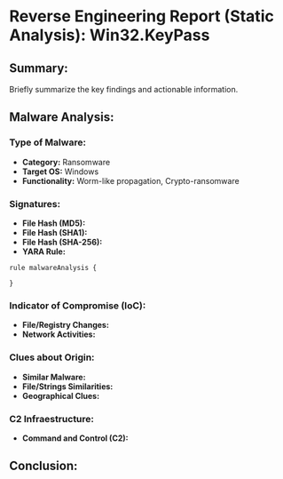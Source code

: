 # Reverse Engineering Report (Static Analysis): Win32.KeyPass

## Summary:
Briefly summarize the key findings and actionable information.  

## Malware Analysis:
### Type of Malware:
- **Category:** Ransomware
- **Target OS:** Windows
- **Functionality:** Worm-like propagation, Crypto-ransomware

### Signatures:
- **File Hash (MD5):**
- **File Hash (SHA1):**
- **File Hash (SHA-256):**
- **YARA Rule:**
```yara
rule malwareAnalysis {

}
```

### Indicator of Compromise (IoC):
- **File/Registry Changes:**
- **Network Activities:**

### Clues about Origin:
- **Similar Malware:**
- **File/Strings Similarities:**
- **Geographical Clues:**

### C2 Infraestructure:
- **Command and Control (C2):**

## Conclusion:
